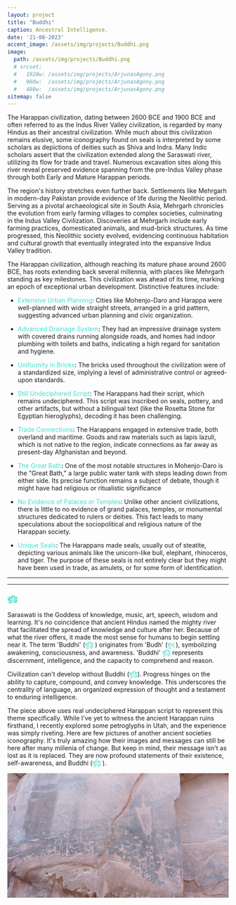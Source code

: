 ```yaml
---
layout: project
title: "Buddhi"
caption: Ancestral Intelligence.
date: '21-08-2023'
accent_image: /assets/img/projects/Buddhi.png   
image: 
  path: /assets/img/projects/Buddhi.png
  # srcset: 
  #   1920w: /assets/img/projects/ArjunasAgony.png
  #   960w:  /assets/img/projects/ArjunasAgony.png
  #   480w:  /assets/img/projects/ArjunasAgony.png
sitemap: false
---
```




The Harappan civilization, dating between 2600 BCE and 1900 BCE and often referred to as the Indus River Valley civilization, is regarded by many Hindus as their ancestral civilization. While much about this civilization remains elusive, some iconography found on seals is interpreted by some scholars as depictions of deities such as Shiva and Indra. Many Indic scholars assert that the civilization extended along the Saraswati river, utilizing its flow for trade and travel. Numerous excavation sites along this river reveal preserved evidence spanning from the pre-Indus Valley phase through both Early and Mature Harappan periods.

The region's history stretches even further back. Settlements like Mehrgarh in modern-day Pakistan provide evidence of life during the Neolithic period. Serving as a pivotal archaeological site in South Asia, Mehrgarh chronicles the evolution from early farming villages to complex societies, culminating in the Indus Valley Civilization. Discoveries at Mehrgarh include early farming practices, domesticated animals, and mud-brick structures. As time progressed, this Neolithic society evolved, evidencing continuous habitation and cultural growth that eventually integrated into the expansive Indus Valley tradition.

The Harappan civilization, although reaching its mature phase around 2600 BCE, has roots extending back several millennia, with places like Mehrgarh standing as key milestones. This civilization was ahead of its time, marking an epoch of exceptional urban development. Distinctive features include:

* <span style="color:turquoise">Extensive Urban Planning</span>: Cities like Mohenjo-Daro and Harappa were well-planned with wide straight streets, arranged in a grid pattern, suggesting advanced urban planning and civic organization.

* <span style="color:turquoise">Advanced Drainage System</span>: They had an impressive drainage system with covered drains running alongside roads, and homes had indoor plumbing with toilets and baths, indicating a high regard for sanitation and hygiene.

* <span style="color:turquoise">Uniformity in Bricks</span>: The bricks used throughout the civilization were of a standardized size, implying a level of administrative control or agreed-upon standards.

* <span style="color:turquoise">Still Undeciphered Script</span>: The Harappans had their script, which remains undeciphered. This script was inscribed on seals, pottery, and other artifacts, but without a bilingual text (like the Rosetta Stone for Egyptian hieroglyphs), decoding it has been challenging.

* <span style="color:turquoise">Trade Connections</span>: The Harappans engaged in extensive trade, both overland and maritime. Goods and raw materials such as lapis lazuli, which is not native to the region, indicate connections as far away as present-day Afghanistan and beyond.

* <span style="color:turquoise">The Great Bath</span>: One of the most notable structures in Mohenjo-Daro is the "Great Bath," a large public water tank with steps leading down from either side. Its precise function remains a subject of debate, though it might have had religious or ritualistic significance

* <span style="color:turquoise">No Evidence of Palaces or Temples</span>: Unlike other ancient civilizations, there is little to no evidence of grand palaces, temples, or monumental structures dedicated to rulers or deities. This fact leads to many speculations about the sociopolitical and religious nature of the Harappan society.

* <span style="color:turquoise">Unique Seals</span>: The Harappans made seals, usually out of steatite, depicting various animals like the unicorn-like bull, elephant, rhinoceros, and tiger. The purpose of these seals is not entirely clear but they might have been used in trade, as amulets, or for some form of identification.

---
---

<h3> <span style="color:turquoise">बुद्धि</span>  </h3>

Saraswati is the Goddess of knowledge, music, art, speech, wisdom and learning. It's no coincidence that ancient Hindus named the mighty river that facilitated the spread of knowledge and culture after her. Because of what the river offers, it made the most sense for humans to begin settling near it. The term 'Buddhi' (<span style="color:turquoise">बुद्धि</span> ) originates from 'Budh' (<span style="color:turquoise">बुध्</span> ), symbolizing awakening, consciousness, and awareness. 'Buddhi' <span style="color:turquoise">बुद्धि</span> represents discernment, intelligence, and the capacity to comprehend and reason.

Civilization can't develop without Buddhi (<span style="color:turquoise">बुद्धि</span>). Progress hinges on the ability to capture, compound, and convey knowledge. This underscores the centrality of language, an organized expression of thought and a testament to enduring intelligence.  

The piece above uses real undeciphered Harappan script to represent this theme specifically. While I've yet to witness the ancient Harappan ruins firsthand, I recently explored some petroglyphs in Utah, and the experience was simply riveting. Here are few pictures of another ancient societies iconography. It's truly amazing how their images and messages can still be here after many millenia of change. But keep in mind, their message isn't as lost as it is replaced. They are now  profound statements of their existence, self-awareness, and Buddhi (<span style="color:turquoise">बुद्धि</span> ).




![alt text](/assets/img/projects/petroglyph1.jpg)

